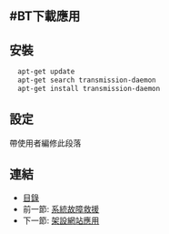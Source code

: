#BT下載應用
---

## 安裝

```bash
  apt-get update
  apt-get search transmission-daemon
  apt-get install transmission-daemon
```

## 設定

帶使用者編修此段落

## 連結

   * [目錄](<index.md>)
   * 前一節: [系統故障救援](<03.02.md>)
   * 下一節: [架設網站應用](<03.04.md>)
